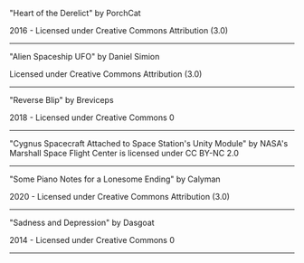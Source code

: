 
"Heart of the Derelict"
by PorchCat

2016 - Licensed under
Creative Commons
Attribution (3.0)

---
"Alien Spaceship UFO"
by Daniel Simion

Licensed under
Creative Commons
Attribution (3.0)

---

"Reverse Blip"
by Breviceps

2018 - Licensed under
Creative Commons 0


---


"Cygnus Spacecraft Attached to Space Station's Unity Module" by NASA's Marshall Space Flight Center is licensed under CC BY-NC 2.0


---
"Some Piano Notes for a Lonesome Ending"
by Calyman

2020 - Licensed under
Creative Commons
Attribution (3.0)

---
"Sadness and Depression"
by Dasgoat

2014 - Licensed under
Creative Commons 0

---





